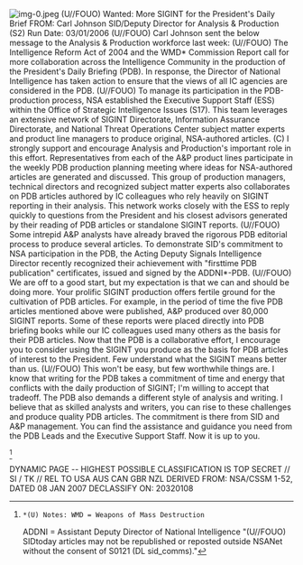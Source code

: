 ![img-0.jpeg](img-0.jpeg)
(U//FOUO) Wanted: More SIGINT for the President's Daily Brief
FROM: Carl Johnson
SID/Deputy Director for Analysis \& Production (S2)
Run Date: 03/01/2006
(U//FOUO) Carl Johnson sent the below message to the Analysis \& Production workforce last week:
(U//FOUO) The Intelligence Reform Act of 2004 and the WMD* Commission Report call for more collaboration across the Intelligence Community in the production of the President's Daily Briefing (PDB). In response, the Director of National Intelligence has taken action to ensure that the views of all IC agencies are considered in the PDB.
(U//FOUO) To manage its participation in the PDB-production process, NSA established the Executive Support Staff (ESS) within the Office of Strategic Intelligence Issues (S17). This team leverages an extensive network of SIGINT Directorate, Information Assurance Directorate, and National Threat Operations Center subject matter experts and product line managers to produce original, NSA-authored articles.
(C) I strongly support and encourage Analysis and Production's important role in this effort. Representatives from each of the A\&P product lines participate in the weekly PDB production planning meeting where ideas for NSA-authored articles are generated and discussed. This group of production managers, technical directors and recognized subject matter experts also collaborates on PDB articles authored by IC colleagues who rely heavily on SIGINT reporting in their analysis. This network works closely with the ESS to reply quickly to questions from the President and his closest advisors generated by their reading of PDB articles or standalone SIGINT reports.
(U//FOUO) Some intrepid A\&P analysts have already braved the rigorous PDB editorial process to produce several articles. To demonstrate SID's commitment to NSA participation in the PDB, the Acting Deputy Signals Intelligence Director recently recognized their achievement with "firsttime PDB publication" certificates, issued and signed by the ADDNI*-PDB.
(U//FOUO) We are off to a good start, but my expectation is that we can and should be doing more. Your prolific SIGINT production offers fertile ground for the cultivation of PDB articles. For example, in the period of time the five PDB articles mentioned above were published, A\&P produced over 80,000 SIGINT reports. Some of these reports were placed directly into PDB briefing books while our IC colleagues used many others as the basis for their PDB articles. Now that the PDB is a collaborative effort, I encourage you to consider using the SIGINT you produce as the basis for PDB articles of interest to the President. Few understand what the SIGINT means better than us.
(U//FOUO) This won't be easy, but few worthwhile things are. I know that writing for the PDB takes a commitment of time and energy that conflicts with the daily production of SIGINT; I'm willing to accept that tradeoff. The PDB also demands a different style of analysis and writing. I believe that as skilled analysts and writers, you can rise to these challenges and produce quality PDB articles. The commitment is there from SID and A\&P management. You can find the assistance and guidance you need from the PDB Leads and the Executive Support Staff. Now it is up to you.

[^0]
[^0]:    *(U) Notes: WMD = Weapons of Mass Destruction

    ADDNI = Assistant Deputy Director of National Intelligence
"(U//FOUO) SIDtoday articles may not be republished or reposted outside NSANet without the consent of S0121 (DL sid_comms)."

DYNAMIC PAGE -- HIGHEST POSSIBLE CLASSIFICATION IS TOP SECRET // SI / TK // REL TO USA AUS CAN GBR NZL
DERIVED FROM: NSA/CSSM 1-52, DATED 08 JAN 2007 DECLASSIFY ON: 20320108
